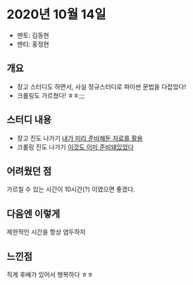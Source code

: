 # 2020년 10월 14일

- 멘토: 김동현
- 멘티: 홍정현

## 개요
- 장고 스터디도 하면서, 사실 정규스터디로 파이썬 문법을 다잡았다!
- 크롤링도 가르쳤다! ㅎㅎ;;;

## 스터디 내용
- 장고 진도 나가기 [내가 미리 준비해둔 자료를 활용](https://github.com/Kimdonghyeon7645/django-girls_study_with_Ask-company)
- 크롤링 진도 나가기 [이것도 이미 준비돼있었다](https://github.com/Kimdonghyeon7645/python_crawling_study)

## 어려웠던 점
가르칠 수 있는 시간이 10시간(?) 이였으면 좋겠다.

## 다음엔 이렇게
제한적인 시간을 항상 염두하자

## 느낀점
직계 후배가 있어서 행복하다 ㅎㅎ
